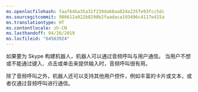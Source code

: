 ```yaml
---
ms.openlocfilehash: faaf64ba35a31f239da68aa824a225fe93fcc5dc
ms.sourcegitcommit: 980612a922b8290b2faadaca193496c4117e415a
ms.translationtype: HT
ms.contentlocale: zh-CN
ms.lasthandoff: 04/26/2019
ms.locfileid: "64563924"
---
```

如果要为 Skype 构建机器人，机器人可以通过音频呼叫与用户通信。 当用户不想或不能通过键入、点击或单击来提供输入时，音频呼叫很有用。  

除了音频呼叫之外，机器人还可以支持其他用户控件，例如丰富的卡片或文本，或者仅通过音频呼叫进行通信。